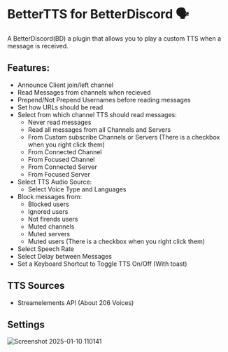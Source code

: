 # BetterTTS for BetterDiscord 🗣️
A BetterDiscord(BD) a plugin that allows you to play a custom TTS when a message is received.
## Features:
- Announce Client join/left channel
- Read Messages from channels when recieved
- Prepend/Not Prepend Usernames before reading messages
- Set how URLs should be read
- Select from which channel TTS should read messages:
    - Never read messages
    - Read all messages from all Channels and Servers
    - From Custom subscribe Channels or Servers (There is a checkbox when you right click them)
    - From Connected Channel
    - From Focused Channel
    - From Connected Server
    - From Focused Server
- Select TTS Audio Source:
    - Select Voice Type and Languages
- Block messages from:
    - Blocked users
    - Ignored users
    - Not firends users
    - Muted channels
    - Muted servers
    - Muted users (There is a checkbox when you right click them)
- Select Speech Rate
- Select Delay between Messages
- Set a Keyboard Shortcut to Toggle TTS On/Off (With toast)
## TTS Sources
- Streamelements API (About 206 Voices)
## Settings
![Screenshot 2025-01-10 110141](https://github.com/user-attachments/assets/48c7b1a2-4d0c-474f-a229-3fbfe525f99e)
